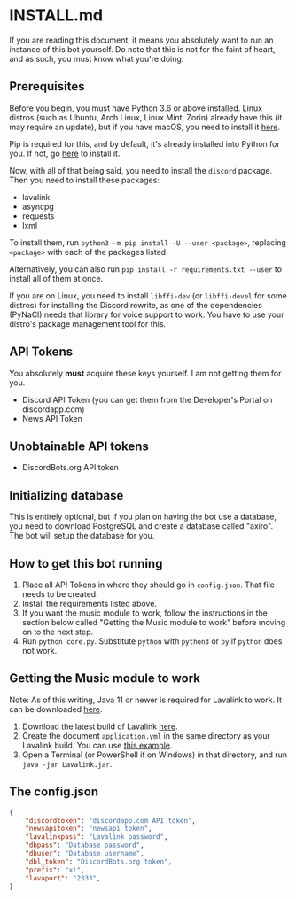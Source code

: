 # INSTALL.md

If you are reading this document, it means you absolutely want to run an instance of this bot yourself. Do note that this is not for the faint of heart, and as such, you must know what you're doing.

## Prerequisites

Before you begin, you must have Python 3.6 or above installed. Linux distros (such as Ubuntu, Arch Linux, Linux Mint, Zorin) already have this (it may require an update), but if you have macOS, you need to install it [here](https://www.python.org/downloads/).

Pip is required for this, and by default, it's already installed into Python for you. If not, go [here](https://pip.pypa.io/en/stable/installing/) to install it.

Now, with all of that being said, you need to install the `discord` package. Then you need to install these packages:

* lavalink
* asyncpg
* requests
* lxml

To install them, run `python3 -m pip install -U --user <package>`, replacing `<package>` with each of the packages listed.

Alternatively, you can also run `pip install -r requirements.txt --user` to install all of them at once.

If you are on Linux, you need to install `libffi-dev` (or `libffi-devel` for some distros) for installing the Discord rewrite, as one of the dependencies (PyNaCl) needs that library for voice support to work. You have to use your distro's package management tool for this.

## API Tokens

You absolutely **must** acquire these keys yourself. I am not getting them for you.

* Discord API Token (you can get them from the Developer's Portal on discordapp.com)
* News API Token

## Unobtainable API tokens

* DiscordBots.org API token

## Initializing database

This is entirely optional, but if you plan on having the bot use a database, you need to download PostgreSQL and
create a database called "axiro". The bot will setup the database for you.

## How to get this bot running

1. Place all API Tokens in where they should go in `config.json`. That file needs to be created.
2. Install the requirements listed above.
3. If you want the music module to work, follow the instructions in the section below called "Getting the Music module to work" before moving on to the next step.
4. Run `python core.py`. Substitute `python` with `python3` or `py` if `python` does not work.

## Getting the Music module to work

Note: As of this writing, Java 11 or newer is required for Lavalink to work. It can be downloaded [here](https://www.oracle.com/technetwork/java/javase/overview/index.html).

1. Download the latest build of Lavalink [here](https://ci.fredboat.com/viewLog.html?buildId=lastSuccessful&buildTypeId=Lavalink_Build&tab=artifacts&guest=1).
2. Create the document `application.yml` in the same directory as your Lavalink build. You can use [this example](https://github.com/Frederikam/Lavalink/blob/master/LavalinkServer/application.yml.example).
3. Open a Terminal (or PowerShell if on Windows) in that directory, and run `java -jar Lavalink.jar`.

## The config.json

```json
{
    "discordtoken": "discordapp.com API token",
    "newsapitoken": "newsapi token",
    "lavalinkpass": "Lavalink password",
    "dbpass": "Database password",
    "dbuser": "Database username",
    "dbl_token": "DiscordBots.org token",
    "prefix": "x!",
	"lavaport": "2333",
}
```
